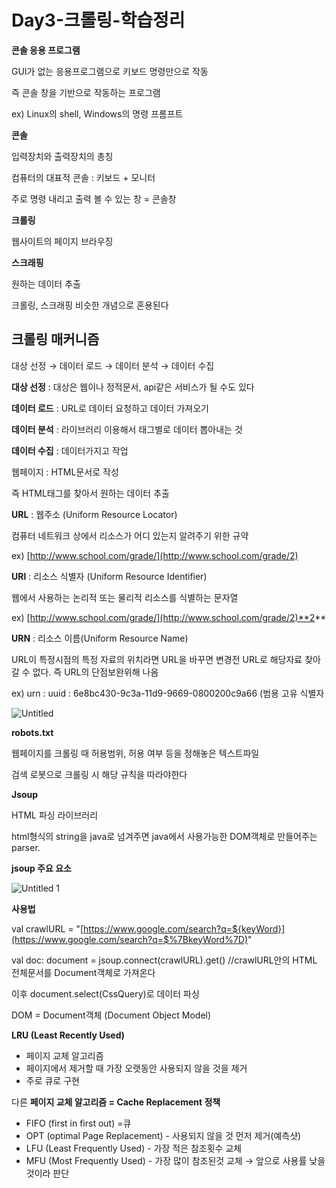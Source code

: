 # Day3-크롤링-학습정리

**콘솔 응용 프로그램**

GUI가 없는 응용프로그램으로 키보드 명령만으로 작동

즉 콘솔 창을 기반으로 작동하는 프로그램

ex) Linux의 shell, Windows의 명령 프롬프트

**콘솔**

입력장치와 출력장치의 총칭

컴퓨터의 대표적 콘솔 : 키보드 + 모니터

주로 명령 내리고 출력 볼 수 있는 창 = 콘솔창

**크롤링**

웹사이트의 페이지 브라우징

**스크래핑**

원하는 데이터 추출

크롤링, 스크래핑 비슷한 개념으로 혼용된다

## **크롤링 매커니즘**

대상 선정 → 데이터 로드 → 데이터 분석 → 데이터 수집

**대상 선정** : 대상은 웹이나 정적문서, api같은 서비스가 될 수도 있다

**데이터 로드** : URL로 데이터 요청하고 데이터 가져오기

**데이터 분석** : 라이브러리 이용해서 태그별로 데이터 뽑아내는 것

**데이터 수집** : 데이터가지고 작업

웹페이지 : HTML문서로 작성

즉 HTML태그를 찾아서 원하는 데이터 추출

**URL** : 웹주소 (Uniform Resource Locator)

컴퓨터 네트워크 상에서 리소스가 어디 있는지 알려주기 위한 규약

ex) [http://www.school.com/grade/](http://www.school.com/grade/2)

**URI** : 리소스 식별자 (Uniform Resource Identifier)

웹에서 사용하는 논리적 또는 물리적 리소스를 식별하는 문자열

ex) [http://www.school.com/grade/](http://www.school.com/grade/2)**2**

**URN** : 리소스 이름(Uniform Resource Name)

URL이 특정시점의 특정 자료의 위치라면 URL을 바꾸면 변경전 URL로 해당자료 찾아갈 수 없다. 즉 URL의 단점보완위해 나옴

ex) urn : uuid : 6e8bc430-9c3a-11d9-9669-0800200c9a66 (범용 고유 식별자

![Untitled](https://user-images.githubusercontent.com/52225690/126525900-b9ec2c93-5ad9-43cf-9b7a-89edb20abecb.png)

**robots.txt**

웹페이지를 크롤링 때 허용범위, 허용 여부 등을 정해놓은 텍스트파일

검색 로봇으로 크롤링 시 해당 규칙을 따라야한다

 

**Jsoup**

HTML 파싱 라이브러리

html형식의 string을 java로 넘겨주면 java에서 사용가능한 DOM객체로 만들어주는 parser.

**jsoup 주요 요소**

![Untitled 1](https://user-images.githubusercontent.com/52225690/126525896-63487549-6946-4acb-9d13-95f553528d2f.png)

**사용법**

val crawlURL = "[https://www.google.com/search?q=${keyWord}](https://www.google.com/search?q=$%7BkeyWord%7D)"

val doc: document = jsoup.connect(crawlURL).get()  //crawlURL안의 HTML 전체문서를 Document객체로  가져온다

이후 document.select(CssQuery)로 데이터 파싱

DOM = Document객체 (Document Object Model)

  

**LRU (Least Recently Used)**

- 페이지 교체 알고리즘
- 페이지에서 제거할 때 가장 오랫동안 사용되지 않을 것을 제거
- 주로 큐로 구현

다른 **페이지 교체 알고리즘 = Cache Replacement 정책**

- FIFO (first in first out) =큐
- OPT (optimal Page Replacement) - 사용되지 않을 것 먼저 제거(예측샷)
- LFU (Least Frequently Used) - 가장 적은 참조횟수 교체
- MFU (Most Frequently Used) - 가장 많이 참조된것 교체 → 앞으로 사용률 낮을것이라 판단
